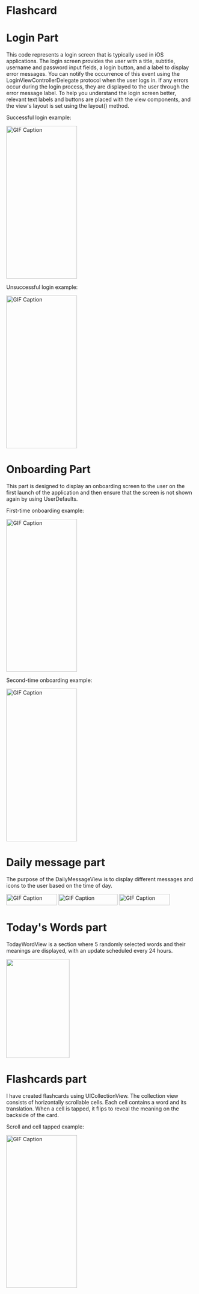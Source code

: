 # Flashcard

# Login Part

This code represents a login screen that is typically used in iOS applications. The login screen provides the user with a title, subtitle, username and password input fields, a login button, and a label to display error messages. You can notify the occurrence of this event using the LoginViewControllerDelegate protocol when the user logs in. If any errors occur during the login process, they are displayed to the user through the error message label. To help you understand the login screen better, relevant text labels and buttons are placed with the view components, and the view's layout is set using the layout() method.

Successful login example:

<img src="https://github.com/YusuFKaan48/Flashcard/assets/111217286/832ee95f-61cf-4bb5-8959-ab693e0bb13f" alt="GIF Caption" width="187.5" height="406">

Unsuccessful login example:

<img src="https://github.com/YusuFKaan48/Flashcard/assets/111217286/26f82856-917e-41cf-a85d-9ac683743371" alt="GIF Caption" width="187.5" height="406">

# Onboarding Part

This part is designed to display an onboarding screen to the user on the first launch of the application and then ensure that the screen is not shown again by using UserDefaults. 

First-time onboarding example:

<img src="https://github.com/YusuFKaan48/Flashcard/assets/111217286/07fe531d-47d8-414c-86b3-902efa414b60" alt="GIF Caption" width="187.5" height="406">

Second-time onboarding example:

<img src="https://github.com/YusuFKaan48/Flashcard/assets/111217286/b22cb70a-b00e-4407-89c6-0f6d22703138" alt="GIF Caption" width="187.5" height="406">

# Daily message part

The purpose of the DailyMessageView is to display different messages and icons to the user based on the time of day.

<img src="https://github.com/YusuFKaan48/Flashcard/assets/111217286/40a0fc4c-120c-4294-8e6f-086bb16257a9" alt="GIF Caption" width="135" height="30">

<img src="https://github.com/YusuFKaan48/Flashcard/assets/111217286/04bc819a-16b8-4ff1-9df4-394f45e8e019" alt="GIF Caption" width="157.5" height="30">

<img src="https://github.com/YusuFKaan48/Flashcard/assets/111217286/e1c759aa-b95e-41ce-822a-6e78acbca381" alt="GIF Caption" width="135" height="30">

# Today's Words part

TodayWordView is a section where 5 randomly selected words and their meanings are displayed, with an update scheduled every 24 hours.

<img src="https://github.com/YusuFKaan48/Flashcard/assets/111217286/485c1044-3217-45da-be38-5dfe8c23c0b1" width="168" height="263">

# Flashcards part

I have created flashcards using UICollectionView. The collection view consists of horizontally scrollable cells. Each cell contains a word and its translation. When a cell is tapped, it flips to reveal the meaning on the backside of the card.

Scroll and cell tapped  example:

<img src="https://github.com/YusuFKaan48/Flashcard/assets/111217286/6ba828ff-3f76-463f-9b4e-a0ec8f446cd3" alt="GIF Caption" width="187.5" height="406">




